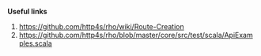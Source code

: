 **Useful links**
1. https://github.com/http4s/rho/wiki/Route-Creation
2. https://github.com/http4s/rho/blob/master/core/src/test/scala/ApiExamples.scala
